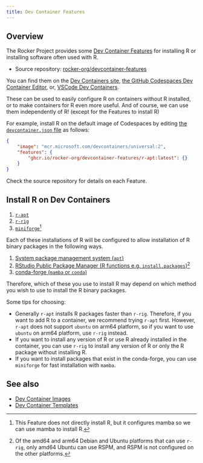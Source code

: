 ```yaml
---
title: Dev Container Features
---
```


## Overview

The Rocker Project provides some [Dev Container Features](https://containers.dev/implementors/features/)
for installing R or installing software often used with R.

- Source repository: [rocker-org/devcontainer-features](https://github.com/rocker-org/devcontainer-features)

You can find them on the [Dev Containers site](https://containers.dev/collections),
[the GitHub Codespaces Dev Container Editor](https://github.blog/changelog/2022-10-21-codespaces-configuration-with-the-dev-container-editor/),
or, [VSCode Dev Containers](https://code.visualstudio.com/docs/devcontainers/containers).

These can be used to easily configure R on containers without R installed,
or to make containers for R even more useful.
And of course, we can use them independently of R! (except for the Features to install R)

For example, install R on the default image of Codespaces
by editing [the `devcontainer.json` file](https://containers.dev/implementors/spec/#devcontainerjson) as follows:

```{.json filename=".devcontainer/devcontainer.json"}
{
    "image": "mcr.microsoft.com/devcontainers/universal:2",
    "features": {
        "ghcr.io/rocker-org/devcontainer-features/r-apt:latest": {}
    }
}
```

Check the source repository for details on each Feature.

## Install R on Dev Containers

1. [`r-apt`](https://github.com/rocker-org/devcontainer-features/tree/main/src/r-apt)
2. [`r-rig`](https://github.com/rocker-org/devcontainer-features/tree/main/src/r-rig)
3. [`miniforge`](https://github.com/rocker-org/devcontainer-features/tree/main/src/miniforge)[^miniforge]

[^miniforge]: This Feature does not directly install R, but it configures mamba so we can use mamba to install R.

Each of these installations of R will be configured to allow installation of R binary packages in the following ways.

1. [System package management system (`apt`)](../../use/extending.md#system-package-management-system)
2. [RStudio Public Package Manager (R functions e.g. `install.packages`)](../../use/extending.md#rstudio-public-package-manager)[^rspm]
3. [conda-forge (`mamba` or `conda`)](../../use/extending.md#conda-forge)

[^rspm]: Of the amd64 and arm64 Debian and Ubuntu platforms that can use `r-rig`,
only amd64 Ubuntu can use RSPM, and RSPM is not configured on the other platforms.

Therefore, which of these you use to install R
may depend on which method you wish to use to install the R binary packages.

Some tips for choosing:

- Generally `r-apt` installs R packages faster than `r-rig`.
  Therefore, if you want to add R to a container, we recommend trying `r-apt` first.
  However, `r-apt` does not support `ubuntu` on arm64 platform, so if you want to use `ubuntu` on arm64 platform,
  use `r-rig` instead.
- If you want to install any version of R or use R already installed in the container,
  you can use `r-rig` to install any version of R or only the R package without installing R.
- If you want to install packages that exist in the conda-forge,
  you can use `miniforge` for fast installation with `mamba`.

## See also

- [Dev Container Images](images.md)
- [Dev Container Templates](templates.md)
